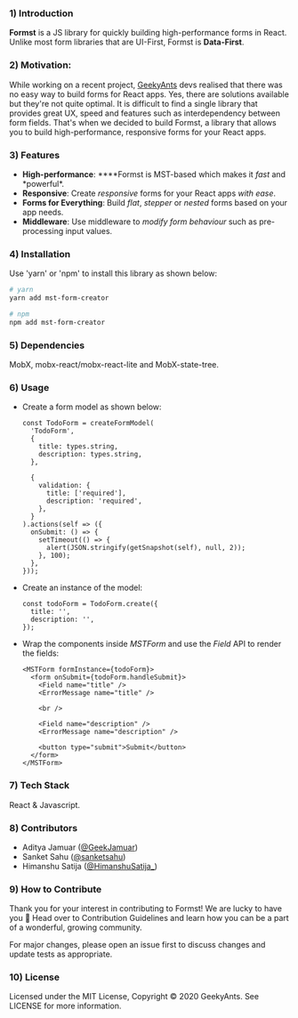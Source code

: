 ### 1) Introduction

**Formst** is a JS library for quickly building high-performance forms in React. Unlike most form libraries that are UI-First, Formst is **Data-First**.

### 2) Motivation:

While working on a recent project, [GeekyAnts](https://geekyants.com) devs realised that there was no easy way to build forms for React apps. Yes, there are solutions available but they're not quite optimal. It is difficult to find a single library that provides great UX, speed and features such as interdependency between form fields. That's when we decided to build Formst, a library that allows you to build high-performance, responsive forms for your React apps.

### 3) Features

- **High-performance**: \**\*\*Formst is MST-based which makes it *fast* and *powerful\*.
- **Responsive**: Create _responsive_ forms for your React apps _with ease_.
- **Forms for Everything**: Build _flat_, _stepper_ or _nested_ forms based on your app needs.
- **Middleware**: Use middleware to _modify form behaviour_ such as pre-processing input values.

### 4) Installation

Use 'yarn' or 'npm' to install this library as shown below:

```bash
# yarn
yarn add mst-form-creator

# npm
npm add mst-form-creator
```

### 5) Dependencies

MobX, mobx-react/mobx-react-lite and MobX-state-tree.

### 6) Usage

- Create a form model as shown below:

  ```tsx
  const TodoForm = createFormModel(
    'TodoForm',
    {
      title: types.string,
      description: types.string,
    },

    {
      validation: {
        title: ['required'],
        description: 'required',
      },
    }
  ).actions(self => ({
    onSubmit: () => {
      setTimeout(() => {
        alert(JSON.stringify(getSnapshot(self), null, 2));
      }, 100);
    },
  }));
  ```

- Create an instance of the model:

  ```tsx
  const todoForm = TodoForm.create({
    title: '',
    description: '',
  });
  ```

- Wrap the components inside _MSTForm_ and use the _Field_ API to render the fields:

  ```tsx
  <MSTForm formInstance={todoForm}>
    <form onSubmit={todoForm.handleSubmit}>
      <Field name="title" />
      <ErrorMessage name="title" />

      <br />

      <Field name="description" />
      <ErrorMessage name="description" />

      <button type="submit">Submit</button>
    </form>
  </MSTForm>
  ```

### 7) Tech Stack

React & Javascript.

### 8) Contributors

- Aditya Jamuar ([@GeekJamuar](https://twitter.com/geekjamuar?lang=en))
- Sanket Sahu ([@sanketsahu](https://twitter.com/sanketsahu))
- Himanshu Satija ([@HimanshuSatija\_](https://twitter.com/HimanshuSatija_))

### 9) How to Contribute

Thank you for your interest in contributing to Formst! We are lucky to have you 🙂 Head over to Contribution Guidelines and learn how you can be a part of a wonderful, growing community.

For major changes, please open an issue first to discuss changes and update tests as appropriate.

### 10) License

Licensed under the MIT License, Copyright © 2020 GeekyAnts. See LICENSE for more information.

